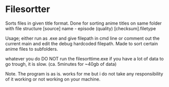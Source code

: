 # Filesortter
Sorts files in given title format.
Done for sorting anime titles on same folder with file structure
[source] name - episode (quality) [checksum].filetype

Usage; either run as .exe and give filepath in cmd line or comment out the current main and edit the debug hardcoded filepath.
Made to sort certain anime files to subfolders.

whatever you do DO NOT run the filesorttime.exe if you have a lot of data to go trough, it is slow. (ca. 5minutes for ~40gb of data)


Note. The program is as is. works for me but i do not take any responsibility of it working or not working on your machine.
